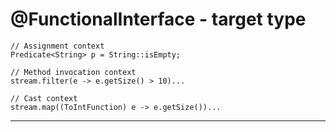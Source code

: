 @FunctionalInterface - target type
=====================

    // Assignment context
    Predicate<String> p = String::isEmpty;

    // Method invocation context
    stream.filter(e -> e.getSize() > 10)...

    // Cast context
    stream.map((ToIntFunction) e -> e.getSize())...


---

